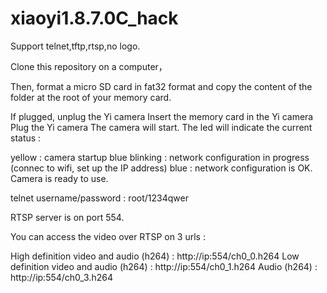 # xiaoyi1.8.7.0C_hack


Support telnet,tftp,rtsp,no logo.

Clone this repository on a computer，

Then, format a micro SD card in fat32 format and copy the content of the folder at the root of your memory card.

If plugged, unplug the Yi camera
Insert the memory card in the Yi camera
Plug the Yi camera
The camera will start. The led will indicate the current status :

yellow : camera startup
blue blinking : network configuration in progress (connec to wifi, set up the IP address)
blue : network configuration is OK. Camera is ready to use.

telnet username/password :  root/1234qwer

RTSP server is on port 554.

You can access the video over RTSP on 3 urls :

High definition video and audio (h264) : http://ip:554/ch0_0.h264
Low definition video and audio (h264) : http://ip:554/ch0_1.h264
Audio (h264) : http://ip:554/ch0_3.h264
